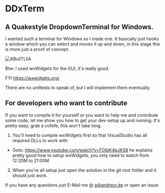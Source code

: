 DDxTerm
=======

A Quakestyle DropdownTerminal for Windows.
------

I wanted such a terminal for Windows so I made one.
It basically just hooks a window which you can select and moves it up and down, in this stage this is more just a proof of concept.

![ABullTLIiA](https://user-images.githubusercontent.com/19613854/128044560-d1bd7921-727a-4923-954e-fd754ff790b0.gif)

Btw: I used wxWidgets for the GUI, it's really good.

FYI https://wxwidgets.org/

There are no unittests to speak of, but I will implement them eventually.

For developers who want to contribute
---

If you want to compile it for yourself or you want to help me and contribute some code,
let me show you how to get your dev-setup up and running. It's pretty easy, grab a cofefe, this won't take long.

1. You'll need to compile wxWidgets first so that VisualStudio has all required DLLs to work with
  * Goto: https://www.youtube.com/watch?v=FOIbK4bJKS8 
he explains pretty good how to setup wxWidgets, you only need to watch from 12:20M to 21:00M
    
2. When you're all setup just open the solution in the git root folder and it should just work.

If you have any questions just E-Mail me @ a@andrevr.de or open an issue.

